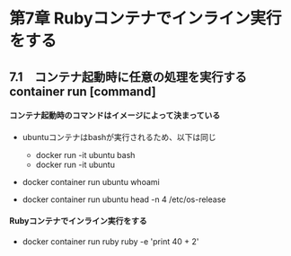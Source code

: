 # 第7章 Rubyコンテナでインライン実行をする

## 7.1　コンテナ起動時に任意の処理を実行する container run [command]

#### コンテナ起動時のコマンドはイメージによって決まっている

- ubuntuコンテナはbashが実行されるため、以下は同じ
    - docker run -it ubuntu bash
    - docker run -it ubuntu

- docker container run ubuntu whoami

- docker container run ubuntu head -n 4 /etc/os-release

#### Rubyコンテナでインライン実行をする

- docker container run ruby ruby -e 'print 40 + 2'
